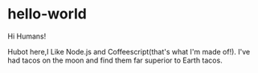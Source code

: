 # hello-world

Hi Humans!

Hubot here,I Like Node.js and Coffeescript(that's what I'm made of!).
I've had tacos on the moon and find them far superior to Earth tacos.
